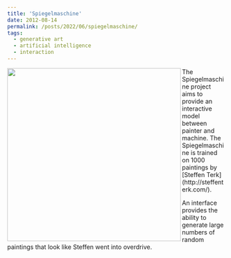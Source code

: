 ```yaml
---
title: 'Spiegelmaschine'
date: 2012-08-14
permalink: /posts/2022/06/spiegelmaschine/
tags:
  - generative art
  - artificial intelligence
  - interaction
---
```


<img align="left" src="https://alexander-hagg.github.io/images/sm01.png" width="400">
The Spiegelmaschine project aims to provide an interactive model between painter and machine. The Spiegelmaschine is trained on 1000 paintings by [Steffen Terk](http://steffenterk.com/). 

An interface provides the ability to generate large numbers of random paintings that look like Steffen went into overdrive. 

